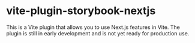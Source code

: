 # vite-plugin-storybook-nextjs

This is a Vite plugin that allows you to use Next.js features in Vite. The plugin is still in early development and is not yet ready for production use.
